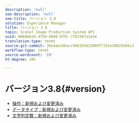 ```yaml
---
description: 'null'
seo-description: 'null'
seo-title: バージョン 3.8
solution: Experience Manager
title: バージョン 3.8
topic: Scene7 Image Production System API
uuid: 00b8b620-d7b9-4080-bf9c-7761587a1e54
translation-type: tm+mt
source-git-commit: 36e4aec6bacc946359d22089f7315e38029266c3
workflow-type: tm+mt
source-wordcount: '19'
ht-degree: 10%

---
```



# バージョン3.8{#version}

* [操作：新規および変更済み](r-3-8-operations.md)
* [データタイプ：新規および変更済み](r-3-8-types.md)
* [文字列定数：新規および変更済み](r-3-8-string-constants.md)
